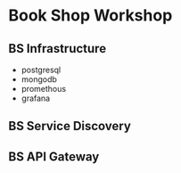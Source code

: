 # Book Shop Workshop

## BS Infrastructure

- postgresql
- mongodb
- promethous 
- grafana

## BS Service Discovery


## BS API Gateway

